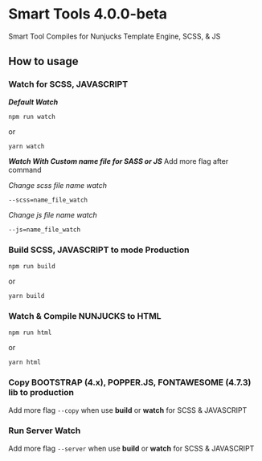 # Smart Tools 4.0.0-beta
Smart Tool Compiles for Nunjucks Template Engine, SCSS, & JS

## How to usage

### Watch for SCSS, JAVASCRIPT
***Default Watch***
```
npm run watch
``` 
or 
```
yarn watch
```

***Watch With Custom name file for SASS or JS***
Add more flag after command

*Change scss file name watch*
```
--scss=name_file_watch
```

*Change js file name watch*
```
--js=name_file_watch
```

### Build SCSS, JAVASCRIPT to mode Production
```
npm run build
``` 
or 
```
yarn build
```

### Watch & Compile NUNJUCKS to HTML
```
npm run html
``` 
or 
```
yarn html
```

### Copy BOOTSTRAP (4.x), POPPER.JS, FONTAWESOME (4.7.3) lib to production
Add more flag ```--copy``` when use **build** or **watch** for SCSS & JAVASCRIPT

### Run Server Watch
Add more flag ```--server``` when use **build** or **watch** for SCSS & JAVASCRIPT
